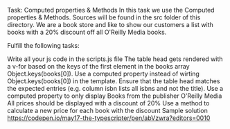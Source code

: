 Task: Computed properties & Methods
In this task we use the Computed properties & Methods. Sources will be found in the src folder of this directory. We are a book store and like to show our customers a list with books with a 20% discount off all O'Reilly Media books.

Fulfill the following tasks:

Write all your js code in the scripts.js file
The table head gets rendered with a v-for based on the keys of the first element in the books array Object.keys(books[0]).
Use a computed property instead of wirting Object.keys(books[0]) in the template.
Ensure that the table head matches the expected entries (e.g. column isbn lists all isbns and not the title).
Use a computed property to only display Books from the publisher O'Reilly Media
All prices should be displayed with a discount of 20%
Use a method to calculate a new price for each book with the discount
Sample solution
https://codepen.io/may17-the-typescripter/pen/abVzwra?editors=0010
